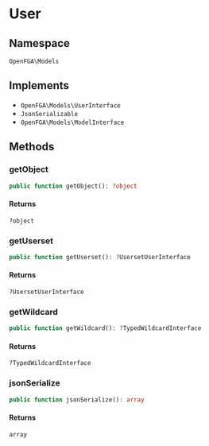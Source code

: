 # User


## Namespace
`OpenFGA\Models`

## Implements
* `OpenFGA\Models\UserInterface`
* `JsonSerializable`
* `OpenFGA\Models\ModelInterface`

## Methods
### getObject

```php
public function getObject(): ?object
```



#### Returns
`?object` 

### getUserset

```php
public function getUserset(): ?UsersetUserInterface
```



#### Returns
`?UsersetUserInterface` 

### getWildcard

```php
public function getWildcard(): ?TypedWildcardInterface
```



#### Returns
`?TypedWildcardInterface` 

### jsonSerialize

```php
public function jsonSerialize(): array
```



#### Returns
`array` 

